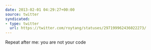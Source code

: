 ```yaml
---
date: 2013-02-01 04:29:27+00:00
source: twitter
syndicated:
- type: twitter
  url: https://twitter.com/roytang/statuses/297199962436022273/
---
```


Repeat after me: you are not your code